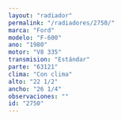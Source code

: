 ```yaml
---
layout: "radiador"
permalink: "/radiadores/2750/"
marca: "Ford"
modelo: "F-600"
ano: "1980"
motor: "V8 335"
transmision: "Estándar"
parte: "63121"
clima: "Con clima"
alto: "22 1/2"
ancho: "26 1/4"
observaciones: ""
id: "2750"
---
```


